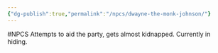 ```yaml
---
{"dg-publish":true,"permalink":"/npcs/dwayne-the-monk-johnson/"}
---
```


#NPCS
Attempts to aid the party, gets almost kidnapped. Currently in hiding.